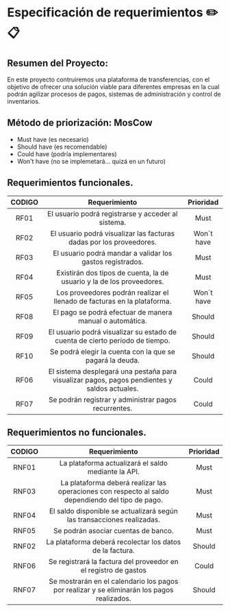 # **Especificación de requerimientos** ✏️📋

## **Resumen del Proyecto:** 
 
En este proyecto contruiremos una plataforma de transferencias, con el objetivo de ofrecer una solución viable para diferentes empresas en la cual podrán agilizar procesos de pagos, sistemas de administración y control de inventarios.

## **Método de priorización:** MosCow

- Must have (es necesario)
- Should have (es recomendable)
- Could have (podría implementares)
- Won't have (no se implemetará... quizá en un futuro)


## **Requerimientos funcionales.**


|**CODIGO**|**Requerimiento**|**Prioridad**|
| :-: | :-: | :-: |
|RF01|El usuario podrá registrarse y acceder al sistema.|Must|
|RF02|El usuario podrá visualizar las facturas dadas por los proveedores.|Won´t have|
|RF03|El usuario podrá mandar a validar los gastos registrados.|Must|
|RF04|Existirán dos tipos de cuenta, la de usuario y la de los proveedores.|Must|
|RF05|Los proveedores podrán realizar el llenado de facturas en la plataforma.|Won´t have|
|RF08|El pago se podrá efectuar de manera manual o automática.|Should|
|RF09|El usuario podrá visualizar su estado de cuenta de cierto período de tiempo.|Should|
|RF10|Se podrá elegir la cuenta con la que se pagará la deuda.|Should|
|RF06|El sistema desplegará una pestaña para visualizar pagos, pagos pendientes y saldos actuales. |Could|
|RF07|Se podrán registrar y administrar pagos recurrentes. |Could|

## **Requerimientos no funcionales.**


|**CODIGO**|**Requerimiento**|**Prioridad**|
| :-: | :-: | :-: |
|RNF01|La plataforma actualizará el saldo mediante la API.|Must|
|RNF03|La plataforma deberá realizar las operaciones con respecto al saldo dependiendo del tipo de pago.|Must|
|RNF04|El saldo disponible se actualizará según las transacciones realizadas.|Must|
|RNF05|Se podrán asociar cuentas de banco. |Must|
|RNF02|La plataforma deberá recolectar los datos de la factura.|Should|
|RNF06|Se registrará la factura del proveedor en el registro de gastos|Could|
|RNF07|Se mostrarán en el calendario los pagos por realizar y se eliminarán los pagos realizados.|Should|

